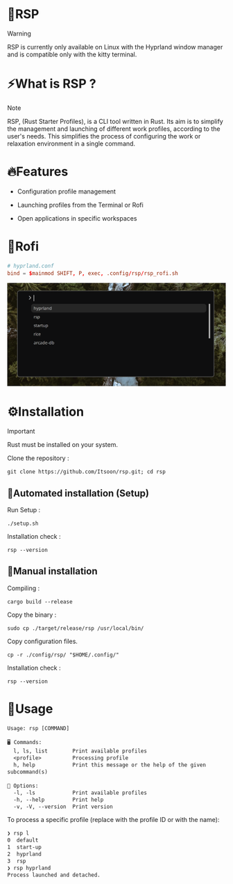 # 🦀RSP

> [!WARNING]
> RSP is currently only available on Linux with the Hyprland window manager and is compatible only with the kitty terminal.

# ⚡What is RSP ?

> [!NOTE]
> RSP, (Rust Starter Profiles), is a CLI tool written in Rust. Its aim is to simplify the management and launching of different work profiles, according to the user's needs. This simplifies the process of configuring the work or relaxation environment in a single command.

# 🔥Features

- Configuration profile management

- Launching profiles from the Terminal or Rofi

- Open applications in specific workspaces

# 🚀Rofi

```conf
# hyprland.conf
bind = $mainmod SHIFT, P, exec, .config/rsp/rsp_rofi.sh
```

![rofi_screenshot](./assets/rofi_screenshot.png)

# ⚙️Installation

> [!IMPORTANT]  
> Rust must be installed on your system.

Clone the repository :

```shell
git clone https://github.com/Itsoon/rsp.git; cd rsp
```

## 🤖Automated installation (Setup)

Run Setup :

```shell
./setup.sh
```

Installation check :

```shell
rsp --version
```

## 🔧Manual installation

Compiling :

```shell
cargo build --release
```

Copy the binary :

```shell
sudo cp ./target/release/rsp /usr/local/bin/
```

Copy configuration files.

```shell
cp -r ./config/rsp/ "$HOME/.config/"
```

Installation check :

```shell
rsp --version
```

# 📜Usage

```text
Usage: rsp [COMMAND]

🖥️ Commands:
  l, ls, list        Print available profiles
  <profile>          Processing profile
  h, help            Print this message or the help of the given subcommand(s)

🔧 Options:
  -l, -ls            Print available profiles
  -h, --help         Print help
  -v, -V, --version  Print version
```

To process a specific profile (replace <profile> with the profile ID or with the name):

```shell
❯ rsp l
0  default
1  start-up
2  hyprland
3  rsp
❯ rsp hyprland
Process launched and detached.
```
